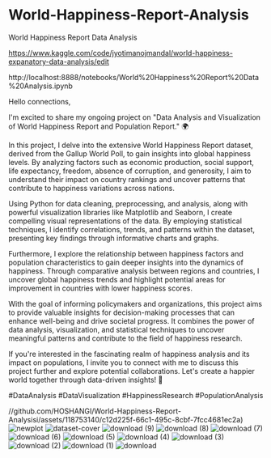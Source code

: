 # World-Happiness-Report-Analysis

World Happiness Report Data Analysis 
 
 https://www.kaggle.com/code/jyotimanojmandal/world-happiness-expanatory-data-analysis/edit
 
 http://localhost:8888/notebooks/World%20Happiness%20Report%20Data%20Analysis.ipynb
 
Hello connections,

I'm excited to share my ongoing project on "Data Analysis and Visualization of World Happiness Report and Population Report." 🌍

In this project, I delve into the extensive World Happiness Report dataset, derived from the Gallup World Poll, to gain insights into global happiness levels. By analyzing factors such as economic production, social support, life expectancy, freedom, absence of corruption, and generosity, I aim to understand their impact on country rankings and uncover patterns that contribute to happiness variations across nations.

Using Python for data cleaning, preprocessing, and analysis, along with powerful visualization libraries like Matplotlib and Seaborn, I create compelling visual representations of the data. By employing statistical techniques, I identify correlations, trends, and patterns within the dataset, presenting key findings through informative charts and graphs.

Furthermore, I explore the relationship between happiness factors and population characteristics to gain deeper insights into the dynamics of happiness. Through comparative analysis between regions and countries, I uncover global happiness trends and highlight potential areas for improvement in countries with lower happiness scores.

With the goal of informing policymakers and organizations, this project aims to provide valuable insights for decision-making processes that can enhance well-being and drive societal progress. It combines the power of data analysis, visualization, and statistical techniques to uncover meaningful patterns and contribute to the field of happiness research.

If you're interested in the fascinating realm of happiness analysis and its impact on populations, I invite you to connect with me to discuss this project further and explore potential collaborations. Let's create a happier world together through data-driven insights! 🌟

#DataAnalysis #DataVisualization #HappinessResearch #PopulationAnalysis


//github.com/HOSHANGI/World-Happiness-Report-Analysisi/assets/118753140/c12d225f-66c1-495c-8cbf-7fcc4681ec2a)
![newplot](https://github.com/HOSHANGI/World-Happiness-Report-Analysisi/assets/118753140/de56ff8b-f0ba-411f-a697-4444a217567a)
![dataset-cover](https://github.com/HOSHANGI/World-Happiness-Report-Analysisi/assets/118753140/efc5046c-651d-42ce-bb74-b1ca7094a478)
![download (9)](https://github.com/HOSHANGI/World-Happiness-Report-Analysisi/assets/118753140/b44109df-7dd7-4374-aaa9-2bbb1e1ea2ec)
![download (8)](https://github.com/HOSHANGI/World-Happiness-Report-Analysisi/assets/118753140/57b5ae4d-6ffe-4dcd-a281-ba49e05273e5)
![download (7)](https://github.com/HOSHANGI/World-Happiness-Report-Analysisi/assets/118753140/59096398-d408-4149-a269-ae630e8b415b)
![download (6)](https://github.com/HOSHANGI/World-Happiness-Report-Analysisi/assets/118753140/978b6bbd-c4c6-4619-aa95-fac00feeb798)
![download (5)](https://github.com/HOSHANGI/World-Happiness-Report-Analysisi/assets/118753140/d8f3e26c-cdd7-42f4-a277-6547485f9841)
![download (4)](https://github.com/HOSHANGI/World-Happiness-Report-Analysisi/assets/118753140/edbae347-8ae0-4a78-9051-83a522f18b46)
![download (3)](https://github.com/HOSHANGI/World-Happiness-Report-Analysisi/assets/118753140/d05a6d89-8cf0-4de0-9bd8-cb213b1137d9)
![download (2)](https://github.com/HOSHANGI/World-Happiness-Report-Analysisi/assets/118753140/35f0ea51-4dc5-46a9-b64b-0dcceadaa1e6)
![download (1)](https://github.com/HOSHANGI/World-Happiness-Report-Analysisi/assets/118753140/dbc90ab5-af05-4313-b227-151f47965bc9)
![download](https://github.com/HOSHANGI/World-Happiness-Report-Analysisi/assets/118753140/8d041419-55a2-4b02-9d4e-676256662815)
